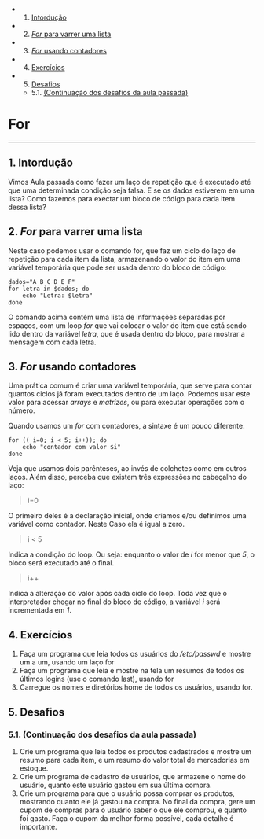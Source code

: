 <!-- vscode-markdown-toc -->
* 1. [Intordução](#Intorduo)
* 2. [_For_ para varrer uma lista](#For_paravarrerumalista)
* 3. [_For_ usando contadores](#For_usandocontadores)
* 4. [Exercícios](#Exerccios)
* 5. [Desafios](#Desafios)
	* 5.1. [(Continuação dos desafios da aula passada)](#Continuaodosdesafiosdaaulapassada)

<!-- vscode-markdown-toc-config
	numbering=true
	autoSave=true
	/vscode-markdown-toc-config -->
<!-- /vscode-markdown-toc -->
# For
---

##  1. <a name='Intorduo'></a>Intordução

Vimos Aula passada como fazer um laço de repetição que é executado até que uma determinada condição seja falsa. E se os dados estiverem em uma lista? Como fazemos para exectar um bloco de código para cada item dessa lista? 

##  2. <a name='For_paravarrerumalista'></a>_For_ para varrer uma lista
Neste caso podemos usar o comando for, que faz um ciclo do laço de repetição para cada item da lista, armazenando o valor do item em uma variável temporária que pode ser usada dentro do bloco de código:

```shell
dados="A B C D E F"
for letra in $dados; do
    echo "Letra: $letra"
done
```
O comando acima contém uma lista de informações separadas por espaços, com um loop _for_ que vai colocar o valor do item que está sendo lido dentro da variável _letra_, que é usada dentro do bloco, para mostrar a mensagem com cada letra.

##  3. <a name='For_usandocontadores'></a>_For_ usando contadores
Uma prática comum é criar uma variável temporária, que serve para contar quantos ciclos já foram executados dentro de um laço. Podemos usar este valor para acessar _arrays_ e _matrizes_, ou para executar operações com o número.

Quando usamos um _for_ com contadores, a sintaxe é um pouco diferente:
```shell
for (( i=0; i < 5; i++)); do
    echo "contador com valor $i"
done
```
Veja que usamos dois parênteses, ao invés de colchetes como em outros laços. Além disso, perceba que existem três expressões no cabeçalho do laço:

>i=0

O primeiro deles é a declaração inicial, onde criamos e/ou definimos uma variável como contador. Neste Caso ela é igual a zero.

>i < 5

Indica a condição do loop. Ou seja: enquanto o valor de _i_ for menor que _5_, o bloco será executado até o final.

>i++

Indica a alteração do valor após cada ciclo do loop. Toda vez que o interpretador chegar no final do bloco de código, a variável _i_ será incrementada em _1_.

##  4. <a name='Exerccios'></a>Exercícios
1. Faça um programa que leia todos os usuários do _/etc/passwd_ e mostre um a um, usando um laço for
2. Faça um programa que leia e mostre na tela um resumos de todos os últimos logins (use o comando last), usando for
3. Carregue os nomes e diretórios home de todos os usuários, usando for.

##  5. <a name='Desafios'></a>Desafios 
###  5.1. <a name='Continuaodosdesafiosdaaulapassada'></a>(Continuação dos desafios da aula passada)
1. Crie um programa que leia todos os produtos cadastrados e mostre um resumo para cada item, e um resumo do valor total de mercadorias em estoque.
2. Crie um programa de cadastro de usuários, que armazene o nome do usuário, quanto este usuário gastou em sua última compra.
3. Crie um programa para que o usuário possa comprar os produtos, mostrando quanto ele já gastou na compra. No final da compra, gere um cupom de compras para o usuário saber o que ele comprou, e quanto foi gasto.
Faça o cupom da melhor forma possível, cada detalhe é importante.
